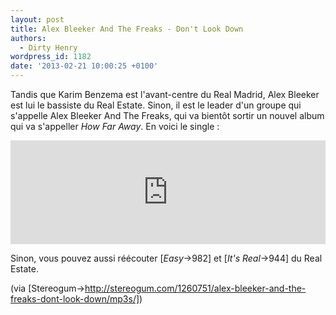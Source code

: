 ```yaml
---
layout: post
title: Alex Bleeker And The Freaks - Don't Look Down
authors:
  - Dirty Henry
wordpress_id: 1182
date: '2013-02-21 10:00:25 +0100'
---
```

Tandis que Karim Benzema est l'avant-centre du Real Madrid, Alex Bleeker est lui le bassiste du Real Estate. Sinon, il est le leader d'un groupe qui s'appelle Alex Bleeker And The Freaks, qui va bientôt sortir un nouvel album qui va s'appeller *How Far Away*. En voici le single : 

<iframe width="100%" height="166" scrolling="no" frameborder="no" src="https://w.soundcloud.com/player/?url=http%3A%2F%2Fapi.soundcloud.com%2Ftracks%2F78418477"></iframe>

Sinon, vous pouvez aussi réécouter [*Easy*->982] et [*It's Real*->944] du Real Estate.

(via [Stereogum->http://stereogum.com/1260751/alex-bleeker-and-the-freaks-dont-look-down/mp3s/])
